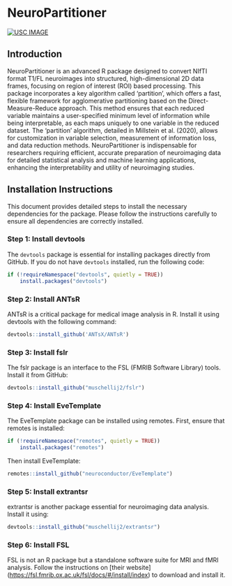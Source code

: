 NeuroPartitioner
================

<!-- badges: start -->

[![USC
IMAGE](https://raw.githubusercontent.com/USCbiostats/badges/master/tommy-image-badge.svg)](https://image.usc.edu)
<!-- badges: end -->

## Introduction

NeuroPartitioner is an advanced R package designed to convert NIfTI
format T1/FL neuroimages into structured, high-dimensional 2D data
frames, focusing on region of interest (ROI) based processing. This
package incorporates a key algorithm called ‘partition’, which offers a
fast, flexible framework for agglomerative partitioning based on the
Direct-Measure-Reduce approach. This method ensures that each reduced
variable maintains a user-specified minimum level of information while
being interpretable, as each maps uniquely to one variable in the
reduced dataset. The ‘partition’ algorithm, detailed in Millstein et
al. (2020), allows for customization in variable selection, measurement
of information loss, and data reduction methods. NeuroPartitioner is
indispensable for researchers requiring efficient, accurate preparation
of neuroimaging data for detailed statistical analysis and machine
learning applications, enhancing the interpretability and utility of
neuroimaging studies.

## Installation Instructions

This document provides detailed steps to install the necessary
dependencies for the package. Please follow the instructions carefully
to ensure all dependencies are correctly installed.

### Step 1: Install devtools

The `devtools` package is essential for installing packages directly
from GitHub. If you do not have `devtools` installed, run the following
code:

``` r
if (!requireNamespace("devtools", quietly = TRUE))
    install.packages("devtools")
```

### Step 2: Install ANTsR

ANTsR is a critical package for medical image analysis in R. Install it
using devtools with the following command:

``` r
devtools::install_github('ANTsX/ANTsR')
```

### Step 3: Install fslr

The fslr package is an interface to the FSL (FMRIB Software Library)
tools. Install it from GitHub:

``` r
devtools::install_github("muschellij2/fslr")
```

### Step 4: Install EveTemplate

The EveTemplate package can be installed using remotes. First, ensure
that remotes is installed:

``` r
if (!requireNamespace("remotes", quietly = TRUE))
    install.packages("remotes")
```

Then install EveTemplate:

``` r
remotes::install_github("neuroconductor/EveTemplate")
```

### Step 5: Install extrantsr

extrantsr is another package essential for neuroimaging data analysis.
Install it using:

``` r
devtools::install_github("muschellij2/extrantsr")
```

### Step 6: Install FSL

FSL is not an R package but a standalone software suite for MRI and fMRI
analysis. Follow the instructions on \[their website\]
(<https://fsl.fmrib.ox.ac.uk/fsl/docs/#/install/index>) to download and
install it.

